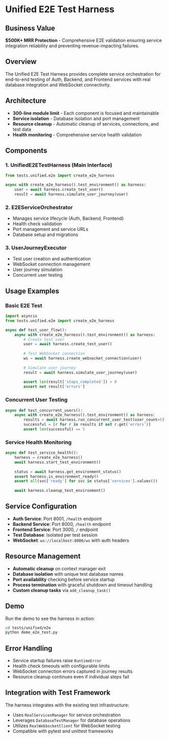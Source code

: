 # Unified E2E Test Harness

## Business Value
**$500K+ MRR Protection** - Comprehensive E2E validation ensuring service integration reliability and preventing revenue-impacting failures.

## Overview
The Unified E2E Test Harness provides complete service orchestration for end-to-end testing of Auth, Backend, and Frontend services with real database integration and WebSocket connectivity.

## Architecture
- **300-line module limit** - Each component is focused and maintainable
- **Service isolation** - Database isolation and port management
- **Resource cleanup** - Automatic cleanup of services, connections, and test data
- **Health monitoring** - Comprehensive service health validation

## Components

### 1. UnifiedE2ETestHarness (Main Interface)
```python
from tests.unified.e2e import create_e2e_harness

async with create_e2e_harness().test_environment() as harness:
    user = await harness.create_test_user()
    result = await harness.simulate_user_journey(user)
```

### 2. E2EServiceOrchestrator 
- Manages service lifecycle (Auth, Backend, Frontend)
- Health check validation
- Port management and service URLs
- Database setup and migrations

### 3. UserJourneyExecutor
- Test user creation and authentication
- WebSocket connection management  
- User journey simulation
- Concurrent user testing

## Usage Examples

### Basic E2E Test
```python
import asyncio
from tests.unified.e2e import create_e2e_harness

async def test_user_flow():
    async with create_e2e_harness().test_environment() as harness:
        # Create test user
        user = await harness.create_test_user()
        
        # Test WebSocket connection
        ws = await harness.create_websocket_connection(user)
        
        # Simulate user journey
        result = await harness.simulate_user_journey(user)
        
        assert len(result['steps_completed']) > 0
        assert not result['errors']
```

### Concurrent User Testing
```python
async def test_concurrent_users():
    async with create_e2e_harness().test_environment() as harness:
        results = await harness.run_concurrent_user_test(user_count=5)
        successful = [r for r in results if not r.get('errors')]
        assert len(successful) == 5
```

### Service Health Monitoring
```python
async def test_service_health():
    harness = create_e2e_harness()
    await harness.start_test_environment()
    
    status = await harness.get_environment_status()
    assert harness.is_environment_ready()
    assert all(svc['ready'] for svc in status['services'].values())
    
    await harness.cleanup_test_environment()
```

## Service Configuration
- **Auth Service**: Port 8001, `/health` endpoint
- **Backend Service**: Port 8000, `/health` endpoint  
- **Frontend Service**: Port 3000, `/` endpoint
- **Test Database**: Isolated per test session
- **WebSocket**: `ws://localhost:8000/ws` with auth headers

## Resource Management
- **Automatic cleanup** on context manager exit
- **Database isolation** with unique test database names
- **Port availability** checking before service startup
- **Process termination** with graceful shutdown and timeout handling
- **Custom cleanup tasks** via `add_cleanup_task()`

## Demo
Run the demo to see the harness in action:
```bash
cd tests/unified/e2e
python demo_e2e_test.py
```

## Error Handling
- Service startup failures raise `RuntimeError`
- Health check timeouts with configurable limits
- WebSocket connection errors captured in journey results
- Resource cleanup continues even if individual steps fail

## Integration with Test Framework
The harness integrates with the existing test infrastructure:
- Uses `RealServicesManager` for service orchestration
- Leverages `DatabaseTestManager` for database operations
- Utilizes `RealWebSocketClient` for WebSocket testing
- Compatible with pytest and unittest frameworks